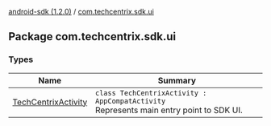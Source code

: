[android-sdk (1.2.0)](../index.md) / [com.techcentrix.sdk.ui](./index.md)

## Package com.techcentrix.sdk.ui

### Types

| Name | Summary |
|---|---|
| [TechCentrixActivity](-tech-centrix-activity/index.md) | `class TechCentrixActivity : AppCompatActivity`<br>Represents main entry point to SDK UI. |
